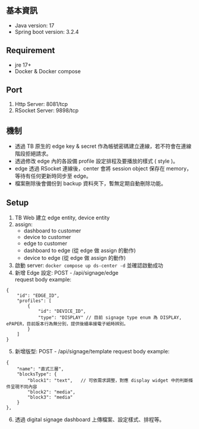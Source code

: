 ## 基本資訊

*   Java version: 17
*   Spring boot version: 3.2.4

## Requirement

*   jre 17+
*   Docker & Docker compose

## Port

1.  Http Server: 8081/tcp
2.  RSocket Server: 9898/tcp

## 機制

*   透過 TB 原生的 edge key & secret 作為帳號密碼建立連線，若不符會在連線階段拒絕請求。
*   透過修改 edge 內的各設備 profile 設定排程及要播放的樣式 ( style )。
*   edge 透過 RSocket 連線後，center 會將 session object 保存在 memory，等待有任何更新時同步至 edge。
*   檔案刪除後會備份到 backup 資料夾下，暫無定期自動刪除功能。

## Setup

1.  TB Web 建立 edge entity, device entity
2.  assign:
    *   dashboard to customer
    *   device to customer
    *   edge to customer
    *   dashboard to edge (從 edge 做 assign 的動作)
    *   device to edge (從 edge 做 assign 的動作)
3.  啟動 server: `docker compose up ds-center -d` 並確認啟動成功
4.  新增 Edge 設定: POST - /api/signage/edge  
    request body example:

```request_body
{
    "id": "EDGE_ID",
    "profiles": [
        {
            "id": "DEVICE_ID",
            "type": "DISPLAY" // 目前 signage type enum 為 DISPLAY, ePAPER，目前版本行為無分別，提供後續串接電子紙時辨別。
        }
    ]
}
```

5.  新增版型: POST - /api/signage/template request body example:

```text
{
    "name": "直式三層",
    "blocksType": {
        "block1": "text",   // 可依需求調整，對應 display widget 中的判斷條件呈現不同內容
        "block2": "media",
        "block3": "media"
    }
},
```

6.  透過 digital signage dashboard 上傳檔案、設定樣式、排程等。